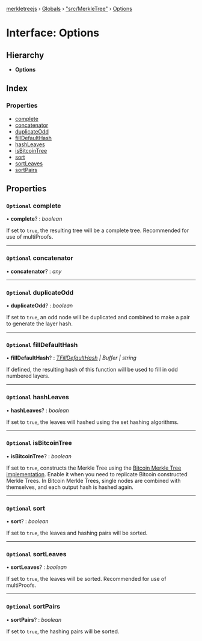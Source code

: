 [merkletreejs](../README.md) › [Globals](../globals.md) › ["src/MerkleTree"](../modules/_src_merkletree_.md) › [Options](_src_merkletree_.options.md)

# Interface: Options

## Hierarchy

* **Options**

## Index

### Properties

* [complete](_src_merkletree_.options.md#optional-complete)
* [concatenator](_src_merkletree_.options.md#optional-concatenator)
* [duplicateOdd](_src_merkletree_.options.md#optional-duplicateodd)
* [fillDefaultHash](_src_merkletree_.options.md#optional-filldefaulthash)
* [hashLeaves](_src_merkletree_.options.md#optional-hashleaves)
* [isBitcoinTree](_src_merkletree_.options.md#optional-isbitcointree)
* [sort](_src_merkletree_.options.md#optional-sort)
* [sortLeaves](_src_merkletree_.options.md#optional-sortleaves)
* [sortPairs](_src_merkletree_.options.md#optional-sortpairs)

## Properties

### `Optional` complete

• **complete**? : *boolean*

If set to `true`, the resulting tree will be a complete tree. Recommended for use of multiProofs.

___

### `Optional` concatenator

• **concatenator**? : *any*

___

### `Optional` duplicateOdd

• **duplicateOdd**? : *boolean*

If set to `true`, an odd node will be duplicated and combined to make a pair to generate the layer hash.

___

### `Optional` fillDefaultHash

• **fillDefaultHash**? : *[TFillDefaultHash](../modules/_src_merkletree_.md#tfilldefaulthash) | Buffer | string*

If defined, the resulting hash of this function will be used to fill in odd numbered layers.

___

### `Optional` hashLeaves

• **hashLeaves**? : *boolean*

If set to `true`, the leaves will hashed using the set hashing algorithms.

___

### `Optional` isBitcoinTree

• **isBitcoinTree**? : *boolean*

If set to `true`, constructs the Merkle Tree using the [Bitcoin Merkle Tree implementation](http://www.righto.com/2014/02/bitcoin-mining-hard-way-algorithms.html). Enable it when you need to replicate Bitcoin constructed Merkle Trees. In Bitcoin Merkle Trees, single nodes are combined with themselves, and each output hash is hashed again.

___

### `Optional` sort

• **sort**? : *boolean*

If set to `true`, the leaves and hashing pairs will be sorted.

___

### `Optional` sortLeaves

• **sortLeaves**? : *boolean*

If set to `true`, the leaves will be sorted. Recommended for use of multiProofs.

___

### `Optional` sortPairs

• **sortPairs**? : *boolean*

If set to `true`, the hashing pairs will be sorted.
